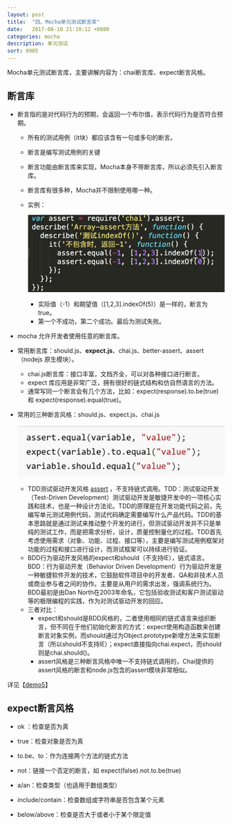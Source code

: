 ```yaml
---
layout: post
title:  "四、Mocha单元测试断言库"
date:   2017-08-10 21:10:12 +0800
categories: mocha
description: 单元测试
sort: 0905
---
```


Mocha单元测试断言库，主要讲解内容为：chai断言库、expect断言风格。

## 断言库

- 断言指的是对代码行为的预期，会返回一个布尔值，表示代码行为是否符合预期。

  - 所有的测试用例（it块）都应该含有一句或多句的断言。

  - 断言是编写测试用例的关键

  - 断言功能由断言库来实现，Mocha本身不带断言库，所以必须先引入断言库。

  - 断言库有很多种，Mocha并不限制使用哪一种。

  - 实例：

    ![效果图](../../assets/mocha/0501.png)

    - 实际值（-1）和期望值（[1,2,3].indexOf(5)）是一样的，断言为true。
    - 第一个不成功，第二个成功。最后为测试失败。

- mocha 允许开发者使用任意的断言库。

- 常用断言库：should.js、**expect.js**、chai.js、better-assert、assert（nodejs 原生模块）。

  - chai.js断言库：接口丰富，文档齐全，可以对各种接口进行断言。
  - expect 库应用是非常广泛，拥有很好的链式结构和仿自然语言的方法。
  - 通常写同一个断言会有几个方法，比如：expect(response).to.be(true) 和 expect(response).equal(true)。

- 常用的三种断言风格：should.js、expect.js、chai.js

  ![效果图](../../assets/mocha/0502.png)

  - TDD测试驱动开发风格 [assert](http://chaijs.com/guide/styles/) ，不支持链式调用。TDD：测试驱动开发（Test-Driven Development）测试驱动开发是敏捷开发中的一项核心实践和技术，也是一种设计方法论。TDD的原理是在开发功能代码之前，先编写单元测试用例代码，测试代码确定需要编写什么产品代码。TDD的基本思路就是通过测试来推动整个开发的进行，但测试驱动开发并不只是单纯的测试工作，而是把需求分析，设计，质量控制量化的过程。TDD首先考虑使用需求（对象、功能、过程、接口等），主要是编写测试用例框架对功能的过程和接口进行设计，而测试框架可以持续进行验证。
  - BDD行为驱动开发风格的expect和should（不支持IE），链式语言。 BDD：行为驱动开发（Behavior Driven Development）行为驱动开发是一种敏捷软件开发的技术，它鼓励软件项目中的开发者、QA和非技术人员或商业参与者之间的协作。主要是从用户的需求出发，强调系统行为。BDD最初是由Dan North在2003年命名，它包括验收测试和客户测试驱动等的极限编程的实践，作为对测试驱动开发的回应。
  - 三者对比：
    - expect和should是BDD风格的，二者使用相同的链式语言来组织断言，但不同在于他们初始化断言的方式：expect使用构造函数来创建断言对象实例，而should通过为Object.prototype新增方法来实现断言（所以should不支持IE）；expect直接指向chai.expect，而should则是chai.should()。
    - assert风格是三种断言风格中唯一不支持链式调用的，Chai提供的assert风格的断言和node.js包含的assert模块非常相似。

 详见【[demo5](https://github.com/huanghui8030/Mocha/tree/master/demo05)】

## expect断言风格

- ok ：检查是否为真

- true：检查对象是否为真

- to.be、to：作为连接两个方法的链式方法

- not：链接一个否定的断言，如 expect(false).not.to.be(true)

- a/an：检查类型（也适用于数组类型）

- include/contain：检查数组或字符串是否包含某个元素

- below/above：检查是否大于或者小于某个限定值

  ​